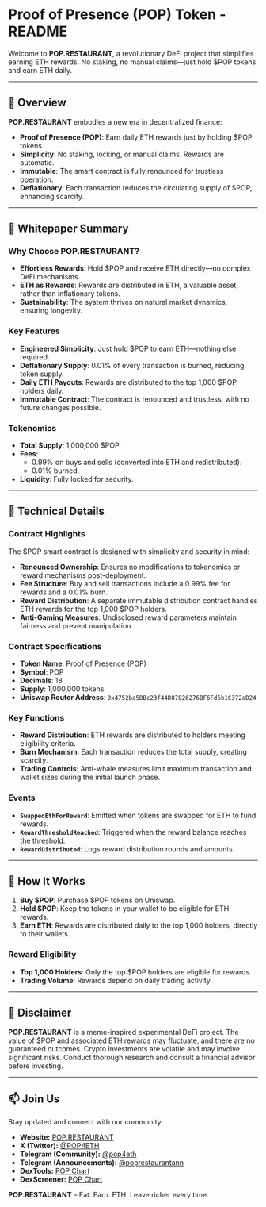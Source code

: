 # Proof of Presence (POP) Token - README

Welcome to **POP.RESTAURANT**, a revolutionary DeFi project that simplifies earning ETH rewards. No staking, no manual claims—just hold $POP tokens and earn ETH daily.

---

## 🌟 Overview

**POP.RESTAURANT** embodies a new era in decentralized finance:
- **Proof of Presence (POP)**: Earn daily ETH rewards just by holding $POP tokens.
- **Simplicity**: No staking, locking, or manual claims. Rewards are automatic.
- **Immutable**: The smart contract is fully renounced for trustless operation.
- **Deflationary**: Each transaction reduces the circulating supply of $POP, enhancing scarcity.

---

## 📖 Whitepaper Summary

### Why Choose POP.RESTAURANT?

- **Effortless Rewards**: Hold $POP and receive ETH directly—no complex DeFi mechanisms.
- **ETH as Rewards**: Rewards are distributed in ETH, a valuable asset, rather than inflationary tokens.
- **Sustainability**: The system thrives on natural market dynamics, ensuring longevity.

### Key Features
- **Engineered Simplicity**: Just hold $POP to earn ETH—nothing else required.
- **Deflationary Supply**: 0.01% of every transaction is burned, reducing token supply.
- **Daily ETH Payouts**: Rewards are distributed to the top 1,000 $POP holders daily.
- **Immutable Contract**: The contract is renounced and trustless, with no future changes possible.

### Tokenomics
- **Total Supply**: 1,000,000 $POP.
- **Fees**: 
  - 0.99% on buys and sells (converted into ETH and redistributed).
  - 0.01% burned.
- **Liquidity**: Fully locked for security.

---

## 🔧 Technical Details

### Contract Highlights
The $POP smart contract is designed with simplicity and security in mind:
- **Renounced Ownership**: Ensures no modifications to tokenomics or reward mechanisms post-deployment.
- **Fee Structure**: Buy and sell transactions include a 0.99% fee for rewards and a 0.01% burn.
- **Reward Distribution**: A separate immutable distribution contract handles ETH rewards for the top 1,000 $POP holders.
- **Anti-Gaming Measures**: Undisclosed reward parameters maintain fairness and prevent manipulation.

### Contract Specifications
- **Token Name**: Proof of Presence (POP)
- **Symbol**: POP
- **Decimals**: 18
- **Supply**: 1,000,000 tokens
- **Uniswap Router Address**: `0x4752ba5DBc23f44D87826276BF6Fd6b1C372aD24`

### Key Functions
- **Reward Distribution**: ETH rewards are distributed to holders meeting eligibility criteria.
- **Burn Mechanism**: Each transaction reduces the total supply, creating scarcity.
- **Trading Controls**: Anti-whale measures limit maximum transaction and wallet sizes during the initial launch phase.

### Events
- **`SwappedEthForReward`**: Emitted when tokens are swapped for ETH to fund rewards.
- **`RewardThresholdReached`**: Triggered when the reward balance reaches the threshold.
- **`RewardDistributed`**: Logs reward distribution rounds and amounts.

---

## 🚀 How It Works

1. **Buy $POP**: Purchase $POP tokens on Uniswap.
2. **Hold $POP**: Keep the tokens in your wallet to be eligible for ETH rewards.
3. **Earn ETH**: Rewards are distributed daily to the top 1,000 holders, directly to their wallets.

### Reward Eligibility
- **Top 1,000 Holders**: Only the top $POP holders are eligible for rewards.
- **Trading Volume**: Rewards depend on daily trading activity.

---

## 📜 Disclaimer

**POP.RESTAURANT** is a meme-inspired experimental DeFi project. The value of $POP and associated ETH rewards may fluctuate, and there are no guaranteed outcomes. Crypto investments are volatile and may involve significant risks. Conduct thorough research and consult a financial advisor before investing.

---

## 📫 Join Us

Stay updated and connect with our community:

- **Website:** [POP.RESTAURANT](https://pop.restaurant)
- **X (Twitter):** [@POP4ETH](https://x.com/POP4ETH)
- **Telegram (Community):** [@pop4eth](https://t.me/pop4eth)
- **Telegram (Announcements):** [@poprestaurantann](https://t.me/poprestaurantann)
- **DexTools:** [POP Chart](https://www.dextools.io/app/en/token/pop4eth)
- **DexScreener:** [POP Chart](https://dexscreener.com/base/0x60e2292706583824521c677f90a69d8af7bdc469)

**POP.RESTAURANT** – Eat. Earn. ETH. Leave richer every time.
